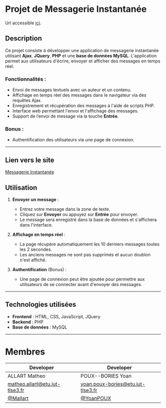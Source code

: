 # Projet de Messagerie Instantanée
Url accessible [ici](http://matheo.great-site.net/instmsg).

## Description

Ce projet consiste à développer une application de messagerie instantanée utilisant **Ajax**, **JQuery**, **PHP** et une **base de données MySQL**. L'application permet aux utilisateurs d'écrire, envoyer et afficher des messages en temps réel.

### Fonctionnalités :
- Envoi de messages textuels avec un auteur et un contenu.
- Affichage en temps réel des messages dans le navigateur via des requêtes Ajax.
- Enregistrement et récupération des messages à l'aide de scripts PHP.
- Interface web permettant l'envoi et l'affichage des messages.
- Support de l’envoi de message via la touche **Entrée**.

### Bonus :
- Authentification des utilisateurs via une page de connexion.

---

## Lien vers le site
[Messagerie Instantanée]()


## Utilisation

1. **Envoyer un message** : 
   - Entrez votre message dans la zone de texte.
   - Cliquez sur **Envoyer** ou appuyez sur **Entrée** pour envoyer.
   - Le message sera enregistré dans la base de données et s'affichera dans l'interface.

2. **Affichage en temps réel** :
   - La page récupère automatiquement les 10 derniers messages toutes les 2 secondes.
   - Les anciens messages ne sont pas supprimés et aucun doublon n'est affiché.

3. **Authentification** (Bonus) :
   - Une page de connexion peut être ajoutée pour permettre aux utilisateurs de se connecter avant d'envoyer des messages.

---

## Technologies utilisées

- **Frontend** : HTML, CSS, JavaScript, JQuery
- **Backend** : PHP
- **Base de données** : MySQL

---

# Membres

| Developer                                                | Developer                                |
| -------------------------------------------------------- | ---------------------------------------- |
| ALLART Matheo                                         | POUX--BORIES Yoan                        |
| matheo.allart@etu.iut-tlse3.fr                        | yoan.poux-bories@etu.iut-tlse3.fr        |
| [@Mallart](https://github.com/Mallart) | [@YoanPOUX](https://github.com/YoanPOUX) |